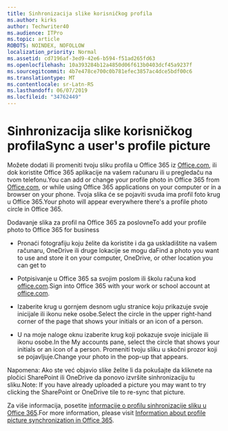 ```yaml
---
title: Sinhronizacija slike korisničkog profila
ms.author: kirks
author: Techwriter40
ms.audience: ITPro
ms.topic: article
ROBOTS: NOINDEX, NOFOLLOW
localization_priority: Normal
ms.assetid: cd7196af-3ed9-42e6-b594-f51ad265fd63
ms.openlocfilehash: 10a393284b12a4850d06f613b0403dcf45a9237f
ms.sourcegitcommit: 4b7e478ce700c0b781efec3857ac4dce5bdf00c6
ms.translationtype: MT
ms.contentlocale: sr-Latn-RS
ms.lasthandoff: 06/07/2019
ms.locfileid: "34762449"
---
```

# <a name="sync-a-users-profile-picture"></a><span data-ttu-id="6c7a8-102">Sinhronizacija slike korisničkog profila</span><span class="sxs-lookup"><span data-stu-id="6c7a8-102">Sync a user's profile picture</span></span>

<span data-ttu-id="6c7a8-103">Možete dodati ili promeniti tvoju sliku profila u Office 365 iz [Office.com](http://www.office.com), ili dok koristite Office 365 aplikacije na vašem računaru ili u pregledaču na tvom telefonu.</span><span class="sxs-lookup"><span data-stu-id="6c7a8-103">You can add or change your profile photo in Office 365 from [Office.com](http://www.office.com), or while using Office 365 applications on your computer or in a browser on your phone.</span></span> <span data-ttu-id="6c7a8-104">Tvoja slika će se pojaviti svuda ima profil foto krug u Office 365.</span><span class="sxs-lookup"><span data-stu-id="6c7a8-104">Your photo will appear everywhere there's a profile photo circle in Office 365.</span></span>

<span data-ttu-id="6c7a8-105">Dodavanje slika za profil na Office 365 za poslovne</span><span class="sxs-lookup"><span data-stu-id="6c7a8-105">To add your profile photo to Office 365 for business</span></span>

- <span data-ttu-id="6c7a8-106">Pronaći fotografiju koju želite da koristite i da ga uskladištite na vašem računaru, OneDrive ili druge lokacije se mogu da</span><span class="sxs-lookup"><span data-stu-id="6c7a8-106">Find a photo you want to use and store it on your computer, OneDrive, or other location you can get to</span></span>

- <span data-ttu-id="6c7a8-107">Potpisivanje u Office 365 sa svojim poslom ili školu računa kod [office.com](http://www.office.com).</span><span class="sxs-lookup"><span data-stu-id="6c7a8-107">Sign into Office 365 with your work or school account at [office.com](http://www.office.com).</span></span>

- <span data-ttu-id="6c7a8-108">Izaberite krug u gornjem desnom uglu stranice koju prikazuje svoje inicijale ili ikonu neke osobe.</span><span class="sxs-lookup"><span data-stu-id="6c7a8-108">Select the circle in the upper right-hand corner of the page that shows your initials or an icon of a person.</span></span>

- <span data-ttu-id="6c7a8-109">U na moje naloge oknu izaberite krug koji pokazuje svoje inicijale ili ikonu osobe.</span><span class="sxs-lookup"><span data-stu-id="6c7a8-109">In the My accounts pane, select the circle that shows your initials or an icon of a person.</span></span> <span data-ttu-id="6c7a8-110">Promeniti tvoju sliku u skočni prozor koji se pojavljuje.</span><span class="sxs-lookup"><span data-stu-id="6c7a8-110">Change your photo in the pop-up that appears.</span></span>

<span data-ttu-id="6c7a8-111">Napomena: Ako ste već objavio slike želite li da pokušajte da kliknete na pločici SharePoint ili OneDrive da ponovo izvršite sinhronizaciju tu sliku.</span><span class="sxs-lookup"><span data-stu-id="6c7a8-111">Note: If you have already uploaded a picture you may want to try clicking the SharePoint or OneDrive tile to re-sync that picture.</span></span>

<span data-ttu-id="6c7a8-112">Za više informacija, posetite [informacije o profilu sinhronizacije sliku u Office 365](https://support.office.com/article/information-about-profile-picture-synchronization-in-office-365-20594d76-d054-4af4-a660-401133e3d48a?ui=en-US&amp;rs=en-US&amp;ad=US).</span><span class="sxs-lookup"><span data-stu-id="6c7a8-112">For more information, please visit [Information about profile picture synchronization in Office 365](https://support.office.com/article/information-about-profile-picture-synchronization-in-office-365-20594d76-d054-4af4-a660-401133e3d48a?ui=en-US&amp;rs=en-US&amp;ad=US).</span></span>
